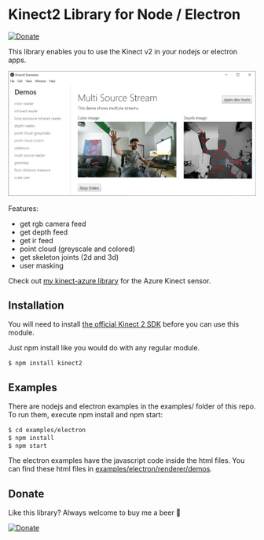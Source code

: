 # Kinect2 Library for Node / Electron

[![Donate](https://img.shields.io/badge/Donate-PayPal-green.svg)](https://www.paypal.com/cgi-bin/webscr?cmd=_donations&business=NUZP3U3QZEQV2&currency_code=EUR&source=url)

This library enables you to use the Kinect v2 in your nodejs or electron apps.

![screenshot of multi stream demo](examples/screenshots/multi-source-reader.png)

Features:

- get rgb camera feed
- get depth feed
- get ir feed
- point cloud (greyscale and colored)
- get skeleton joints (2d and 3d)
- user masking

Check out [my kinect-azure library](https://github.com/wouterverweirder/kinect-azure) for the Azure Kinect sensor.

## Installation

You will need to install [the official Kinect 2 SDK](https://www.microsoft.com/en-us/download/details.aspx?id=44561) before you can use this module.

Just npm install like you would do with any regular module. 

```
$ npm install kinect2
```

## Examples

There are nodejs and electron examples in the examples/ folder of this repo. To run them, execute npm install and npm start:

```
$ cd examples/electron
$ npm install
$ npm start
```

The electron examples have the javascript code inside the html files. You can find these html files in [examples/electron/renderer/demos](examples/electron/renderer/demos).

## Donate

Like this library? Always welcome to buy me a beer 🍺

[![Donate](https://img.shields.io/badge/Donate-PayPal-green.svg)](https://www.paypal.com/cgi-bin/webscr?cmd=_donations&business=NUZP3U3QZEQV2&currency_code=EUR&source=url)
